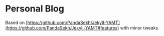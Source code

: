# Personal Blog
Based on [https://github.com/PandaSekh/Jekyll-YAMT](https://github.com/PandaSekh/Jekyll-YAMT#features) with minor tweaks.
